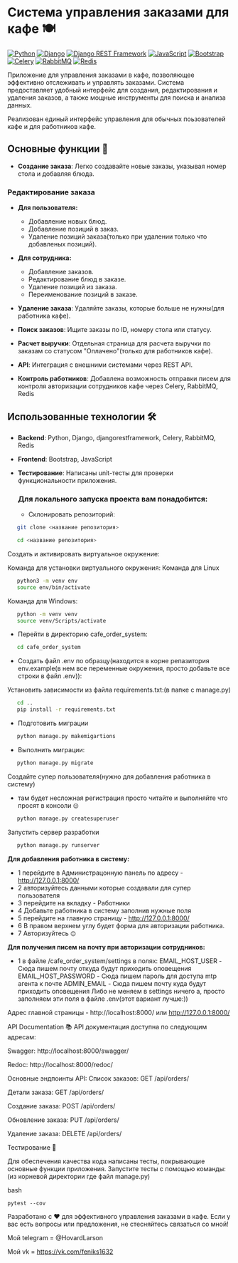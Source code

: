 # Система управления заказами для кафе 🍽️

[![Python](https://img.shields.io/badge/-Python-464646?style=flat-square&logo=Python)](https://www.python.org/)
[![Django](https://img.shields.io/badge/-Django-464646?style=flat-square&logo=Django)](https://www.djangoproject.com/)
[![Django REST Framework](https://img.shields.io/badge/-Django%20REST%20Framework-464646?style=flat-square&logo=Django%20REST%20Framework)](https://www.django-rest-framework.org/)
[![JavaScript](https://img.shields.io/badge/-JavaScript-464646?style=flat-square&logo=JavaScript)](https://learn.javascript.ru/)
[![Bootstrap](https://img.shields.io/badge/-Bootstrap-464646?style=flat-square&logo=Bootstrap)](https://getbootstrap.com/)
[![Celery](https://img.shields.io/badge/-Celery-464646?style=flat-square&logo=Celery)](https://docs.celeryq.dev/en/stable/django/index.html)
[![RabbitMQ](https://img.shields.io/badge/-RabbitMQ-464646?style=flat-square&logo=RabbitMQ)](https://www.rabbitmq.com/)
[![Redis](https://img.shields.io/badge/-Redis-464646?style=flat-square&logo=Redis)](https://master--redis-doc.netlify.app/docs//)


Приложение для управления заказами в кафе, позволяющее эффективно отслеживать и управлять заказами. Система предоставляет удобный интерфейс для создания, редактирования и удаления заказов, а также мощные инструменты для поиска и анализа данных.

Реализован единый интерфейс управления для обычных поьзователей кафе и для работников кафе.

## Основные функции 🌟

- **Создание заказа**: Легко создавайте новые заказы, указывая номер стола и добавляя блюда.
### Редактирование заказа

- **Для пользователя:**
  - Добавление новых блюд.
  - Добавление позиций в заказ.
  - Удаление позиций заказа(только при удалении только что добавленых позиций).

- **Для сотрудника:**
  - Добавление заказов.
  - Редактирование блюд в заказе.
  - Удаление позиций из заказа.
  - Переименование позиций в заказе.
- **Удаление заказа**: Удаляйте заказы, которые больше не нужны(для работника кафе).
- **Поиск заказов**: Ищите заказы по ID, номеру стола или статусу.
- **Расчет выручки**: Отдельная страница для расчета выручки по заказам со статусом "Оплачено"(только для работников кафе).
- **API**: Интеграция с внешними системами через REST API.
- **Контроль работников**: Добавлена возможность отправки писем для контроля авторизации сотрудников кафе через Celery, RabbitMQ, Redis

## Использованные технологии 🛠️

- **Backend**: Python, Django, djangorestframework, Celery, RabbitMQ, Redis
- **Frontend**: Bootstrap, JavaScript
- **Тестирование**: Написаны unit-тесты для проверки функциональности приложения.

  ### Для локального запуска проекта вам понадобится:
  - Склонировать репозиторий:

```bash
   git clone <название репозитория>
```

```bash
   cd <название репозитория> 
```

Cоздать и активировать виртуальное окружение:

Команда для установки виртуального окружения:
Команда для Linux
```bash
   python3 -m venv env
   source env/bin/activate
```

Команда для Windows:

```bash
   python -m venv venv
   source venv/Scripts/activate
```

- Перейти в директорию cafe_order_system:

```bash
   cd cafe_order_system
```

- Создать файл .env по образцу(находится в корне репазитория env.example(в нем все переменные окружения, просто добавьте все строки в файл .env)):


Установить зависимости из файла requirements.txt:(в папке с manage.py)

```bash
   cd ..
   pip install -r requirements.txt
```

- Подготовить миграции
```bash
   python manage.py makemigartions
```

- Выполнить миграции:
```bash
   python manage.py migrate
```

Создайте супер пользователя(нужно для добавления работника в систему)
- там будет несложная регистрация просто читайте и выполняйте что просят в консоли `😊`
```bash
   python manage.py createsuperuser
```
Запустить сервер разработки

```bash
   python manage.py runserver
```

**Для добавления работника в систему:**
- 1 перейдите в Администрацонную панель по адресу - http://127.0.0.1:8000/
- 2 авторизуйтесь данными которые создавали для супер пользователя
- 3 перейдите на вкладку - Работники
- 4 Добавьте работника в систему заполнив нужные поля
- 5 перейдите на главную страницу - http://127.0.0.1:8000/
- 6 В правом верхнем углу будет форма для авторизации работника.
- 7 Авторизуйтесь `😊`
  
**Для получения писем на почту при авторизации сотрудников:**
- 1 в файле /cafe_order_system/settings в полях:
 EMAIL_HOST_USER - Сюда пишем почту откуда будут приходить оповещения
 EMAIL_HOST_PASSWORD - Сюда пишем пароль для доступа mtp агента к почте
 ADMIN_EMAIL - Сюда пишем почту куда будут приходить оповещения
Либо не меняем в settings ничего а, просто заполняем эти поля в файле .env(этот вариант лучше:))

 Адрес главной страницы - http://localhost:8000/ или http://127.0.0.1:8000/
 
API Documentation 📚
API документация доступна по следующим адресам:

Swagger: http://localhost:8000/swagger/

Redoc: http://localhost:8000/redoc/

Основные эндпоинты API:
Список заказов: GET /api/orders/

Детали заказа: GET /api/orders/<id>

Создание заказа: POST /api/orders/

Обновление заказа: PUT /api/orders/<id>

Удаление заказа: DELETE /api/orders/<id>

Тестирование 🧪

Для обеспечения качества кода написаны тесты, покрывающие основные функции приложения. Запустите тесты с помощью команды:(из корневой директории где файл manage.py)

bash
```
pytest --cov
```
Разработано с ❤️ для эффективного управления заказами в кафе. Если у вас есть вопросы или предложения, не стесняйтесь связаться со мной!


Мой telegram = @HovardLarson

Мой vk = https://vk.com/feniks1632
